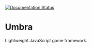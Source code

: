 [![Documentation Status](https://readthedocs.org/projects/umbrajs/badge/?version=latest)](https://docs.umbra.lakuna.pw/en/latest/?badge=latest)

# Umbra
Lightweight JavaScript game framework.

